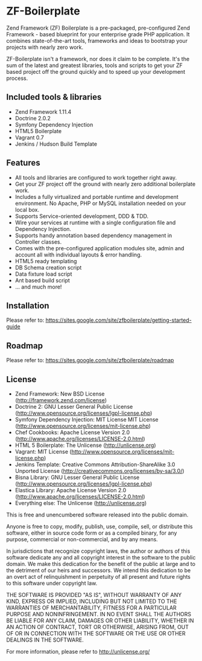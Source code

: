 ZF-Boilerplate
==============

Zend Framework (ZF) Boilerplate is a pre-packaged, pre-configured Zend Framework - based blueprint for your
enterprise grade PHP application. It combines state-of-the-art tools, frameworks and ideas to
bootstrap your projects with nearly zero work.

ZF-Boilerplate isn't a framework, nor does it claim to be complete. It's the sum of the latest and greatest libraries,
tools and scripts to get your ZF based project off the ground quickly and to speed up your development process.

Included tools & libraries
--------------------------
* Zend Framework 1.11.4
* Doctrine 2.0.2
* Symfony Dependency Injection
* HTML5 Boilerplate
* Vagrant 0.7
* Jenkins / Hudson Build Template

Features
--------
* All tools and libraries are configured to work together right away.
* Get your ZF project off the ground with nearly zero additional boilerplate work.
* Includes a fully virtualized and portable runtime and development environment. No Apache, PHP or MySQL installation needed on your local box.
* Supports Service-oriented development, DDD & TDD.
* Wire your services at runtime with a single configuration file and Dependency Injection.
* Supports handy annotation based dependency management in Controller classes.
* Comes with the pre-configured application modules site, admin and account all with individual layouts & error handling.
* HTML5 ready templating
* DB Schema creation script
* Data fixture load script
* Ant based build script
* ... and much more!


Installation
------------

Please refer to: https://sites.google.com/site/zfboilerplate/getting-started-guide


Roadmap
-------

Please refer to: https://sites.google.com/site/zfboilerplate/roadmap


License
-------
* Zend Framework: New BSD License (http://framework.zend.com/license)
* Doctrine 2: GNU Lesser General Public License (http://www.opensource.org/licenses/lgpl-license.php)
* Symfony Dependency Injection: MIT License MIT License (http://www.opensource.org/licenses/mit-license.php)
* Chef Cookbooks: Apache License Version 2.0 (http://www.apache.org/licenses/LICENSE-2.0.html)
* HTML 5 Boilerplate: The Unlicense (http://unlicense.org)
* Vagrant: MIT License (http://www.opensource.org/licenses/mit-license.php)
* Jenkins Template: Creative Commons Attribution-ShareAlike 3.0 Unported License (http://creativecommons.org/licenses/by-sa/3.0/)
* Bisna Library: GNU Lesser General Public License (http://www.opensource.org/licenses/lgpl-license.php)
* Elastica Library: Apache License Version 2.0 (http://www.apache.org/licenses/LICENSE-2.0.html)
* Everything else: The Unlicense (http://unlicense.org)


This is free and unencumbered software released into the public domain.

Anyone is free to copy, modify, publish, use, compile, sell, or
distribute this software, either in source code form or as a compiled
binary, for any purpose, commercial or non-commercial, and by any
means.

In jurisdictions that recognize copyright laws, the author or authors
of this software dedicate any and all copyright interest in the
software to the public domain. We make this dedication for the benefit
of the public at large and to the detriment of our heirs and
successors. We intend this dedication to be an overt act of
relinquishment in perpetuity of all present and future rights to this
software under copyright law.

THE SOFTWARE IS PROVIDED "AS IS", WITHOUT WARRANTY OF ANY KIND,
EXPRESS OR IMPLIED, INCLUDING BUT NOT LIMITED TO THE WARRANTIES OF
MERCHANTABILITY, FITNESS FOR A PARTICULAR PURPOSE AND NONINFRINGEMENT.
IN NO EVENT SHALL THE AUTHORS BE LIABLE FOR ANY CLAIM, DAMAGES OR
OTHER LIABILITY, WHETHER IN AN ACTION OF CONTRACT, TORT OR OTHERWISE,
ARISING FROM, OUT OF OR IN CONNECTION WITH THE SOFTWARE OR THE USE OR
OTHER DEALINGS IN THE SOFTWARE.

For more information, please refer to <http://unlicense.org/>


